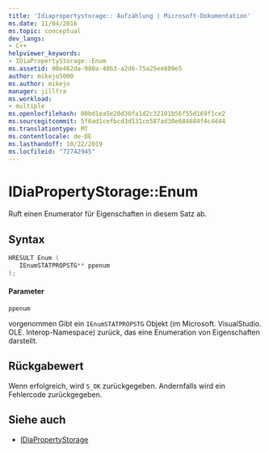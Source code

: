 ```yaml
---
title: 'Idiapropertystorage:: Aufzählung | Microsoft-Dokumentation'
ms.date: 11/04/2016
ms.topic: conceptual
dev_langs:
- C++
helpviewer_keywords:
- IDiaPropertyStorage::Enum
ms.assetid: 00e462da-980a-40b3-a2d6-75a25ee809e5
author: mikejo5000
ms.author: mikejo
manager: jillfra
ms.workload:
- multiple
ms.openlocfilehash: 00bd1ea5e20d30fa1d2c32101b56f55d169f1ce2
ms.sourcegitcommit: 5f6ad1cefbcd3d531ce587ad30e684684f4c4d44
ms.translationtype: MT
ms.contentlocale: de-DE
ms.lasthandoff: 10/22/2019
ms.locfileid: "72742945"
---
```

# <a name="idiapropertystorageenum"></a>IDiaPropertyStorage::Enum
Ruft einen Enumerator für Eigenschaften in diesem Satz ab.

## <a name="syntax"></a>Syntax

```C++
HRESULT Enum ( 
   IEnumSTATPROPSTG** ppenum
);
```

#### <a name="parameters"></a>Parameter
 `ppenum`

vorgenommen Gibt ein `IEnumSTATPROPSTG` Objekt (im Microsoft. VisualStudio. OLE. Interop-Namespace) zurück, das eine Enumeration von Eigenschaften darstellt.

## <a name="return-value"></a>Rückgabewert
 Wenn erfolgreich, wird `S_OK` zurückgegeben. Andernfalls wird ein Fehlercode zurückgegeben.

## <a name="see-also"></a>Siehe auch
- [IDiaPropertyStorage](../../debugger/debug-interface-access/idiapropertystorage.md)